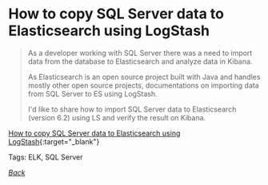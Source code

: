 # How to copy SQL Server data to Elasticsearch using LogStash

> As a developer working with SQL Server there was a need to import data from the database to Elasticsearch and analyze data in Kibana.
> 
> As Elasticsearch is an open source project built with Java and handles mostly other open source projects, documentations on importing data from SQL Server to ES using LogStash.
> 
> I'd like to share how to import SQL Server data to Elasticsearch (version 6.2) using LS and verify the result on Kibana.

[How to copy SQL Server data to Elasticsearch using LogStash](https://codeshare.co.uk/blog/how-to-copy-sql-server-data-to-elasticsearch-using-logstash/){:target="_blank"}

Tags: ELK, SQL Server

[_Back_](../)
